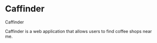 # Caffinder
Caffinder

Caffinder is a web application that allows users to find coffee shops near me.
